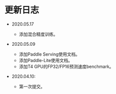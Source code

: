 # 更新日志

* 2020.05.17
    * 添加混合精度训练。

* 2020.05.09
    * 添加Paddle Serving使用文档。
    * 添加Paddle-Lite使用文档。
    * 添加T4 GPU的FP32/FP16预测速度benchmark。

* 2020.04.10:
    * 第一次提交。
